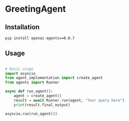 # GreetingAgent



## Installation

```bash
pip install openai-agents==0.0.7
```

## Usage

```python

# Basic usage
import asyncio
from agent_implementation import create_agent
from agents import Runner

async def run_agent():
    agent = create_agent()
    result = await Runner.run(agent, "Your query here")
    print(result.final_output)

asyncio.run(run_agent())

```
